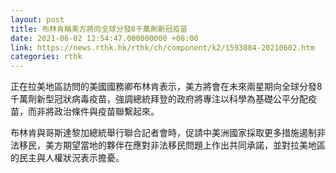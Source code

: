 ```yaml
---
layout: post
title: 布林肯稱美方將向全球分發8千萬劑新冠疫苗
date: 2021-06-02 12:54:47.000000000 +08:00
link: https://news.rthk.hk/rthk/ch/component/k2/1593884-20210602.htm
categories: rthk
---
```


正在拉美地區訪問的美國國務卿布林肯表示，美方將會在未來兩星期向全球分發8千萬劑新型冠狀病毒疫苗，強調總統拜登的政府將專注以科學為基礎公平分配疫苗，而非將政治條件與疫苗聯繫起來。

布林肯與哥斯達黎加總統舉行聯合記者會時，促請中美洲國家採取更多措施遏制非法移民，美方期望當地的夥伴在應對非法移民問題上作出共同承諾，並對拉美地區的民主與人權狀況表示擔憂。
